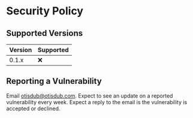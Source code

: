 # Security Policy

## Supported Versions

| Version | Supported          |
| ------- | ------------------ |
| 0.1.x   | :x: |

## Reporting a Vulnerability

Email [otisdub@otisdub.com](mailto:otisdub@otisdub.com). Expect to see an update on a reported vulnerability every week. Expect a reply to the email is the vulnerability is accepted or declined.
